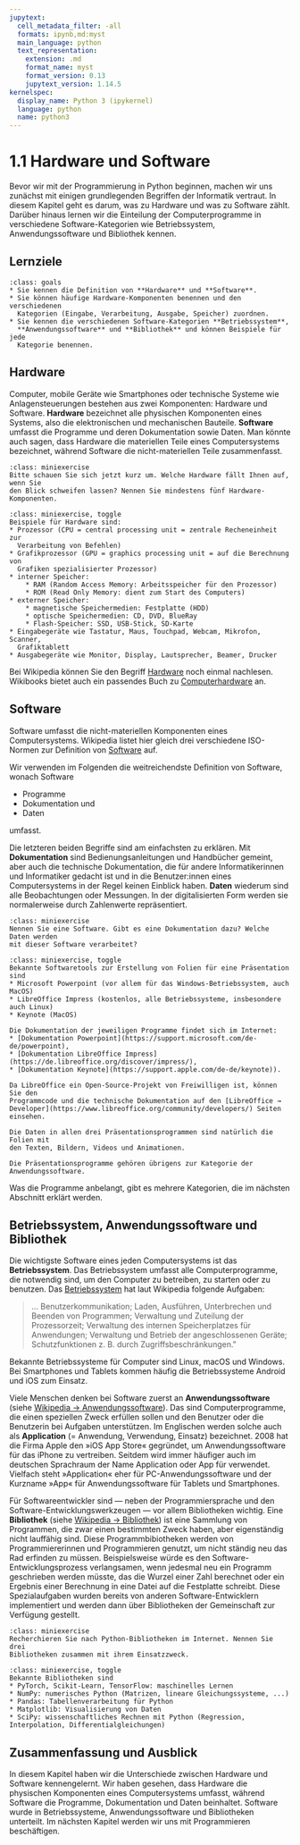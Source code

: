 ```yaml
---
jupytext:
  cell_metadata_filter: -all
  formats: ipynb,md:myst
  main_language: python
  text_representation:
    extension: .md
    format_name: myst
    format_version: 0.13
    jupytext_version: 1.14.5
kernelspec:
  display_name: Python 3 (ipykernel)
  language: python
  name: python3
---
```


# 1.1 Hardware und Software

Bevor wir mit der Programmierung in Python beginnen, machen wir uns zunächst mit
einigen grundlegenden Begriffen der Informatik vertraut. In diesem Kapitel geht
es darum, was zu Hardware und was zu Software zählt. Darüber hinaus lernen wir
die Einteilung der Computerprogramme in verschiedene Software-Kategorien wie
Betriebssystem, Anwendungssoftware und Bibliothek kennen.

## Lernziele

```{admonition} Lernziele
:class: goals
* Sie kennen die Definition von **Hardware** und **Software**. 
* Sie können häufige Hardware-Komponenten benennen und den verschiedenen
  Kategorien (Eingabe, Verarbeitung, Ausgabe, Speicher) zuordnen.
* Sie kennen die verschiedenen Software-Kategorien **Betriebssystem**,
  **Anwendungssoftware** und **Bibliothek** und können Beispiele für jede
  Kategorie benennen.
```

## Hardware

Computer, mobile Geräte wie Smartphones oder technische Systeme wie
Anlagensteuerungen bestehen aus zwei Komponenten: Hardware und Software.
**Hardware** bezeichnet alle physischen Komponenten eines Systems, also die
elektronischen und mechanischen Bauteile. **Software** umfasst die Programme und
deren Dokumentation sowie Daten. Man könnte auch sagen, dass Hardware die
materiellen Teile eines Computersystems bezeichnet, während Software die
nicht-materiellen Teile zusammenfasst.

```{admonition} Mini-Übung
:class: miniexercise
Bitte schauen Sie sich jetzt kurz um. Welche Hardware fällt Ihnen auf, wenn Sie
den Blick schweifen lassen? Nennen Sie mindestens fünf Hardware-Komponenten.
```

```{admonition} Lösung
:class: miniexercise, toggle
Beispiele für Hardware sind:
* Prozessor (CPU = central processing unit = zentrale Recheneinheit zur
  Verarbeitung von Befehlen)
* Grafikprozessor (GPU = graphics processing unit = auf die Berechnung von
  Grafiken spezialisierter Prozessor)
* interner Speicher: 
    * RAM (Random Access Memory: Arbeitsspeicher für den Prozessor)
    * ROM (Read Only Memory: dient zum Start des Computers)
* externer Speicher: 
    * magnetische Speichermedien: Festplatte (HDD)
    * optische Speichermedien: CD, DVD, BlueRay
    * Flash-Speicher: SSD, USB-Stick, SD-Karte 
* Eingabegeräte wie Tastatur, Maus, Touchpad, Webcam, Mikrofon, Scanner,
  Grafiktablett
* Ausgabegeräte wie Monitor, Display, Lautsprecher, Beamer, Drucker
```

Bei Wikipedia können Sie den Begriff
[Hardware](https://de.wikipedia.org/wiki/Hardware) noch einmal nachlesen.
Wikibooks bietet auch ein passendes Buch zu
[Computerhardware](https://de.wikibooks.org/wiki/Computerhardware) an.

## Software

Software umfasst die nicht-materiellen Komponenten eines Computersystems.
Wikipedia listet hier gleich drei verschiedene ISO-Normen zur Definition von
[Software](https://de.wikipedia.org/wiki/Software) auf.

Wir verwenden im Folgenden die weitreichendste Definition von Software, wonach
Software

* Programme
* Dokumentation und
* Daten

umfasst.

Die letzteren beiden Begriffe sind am einfachsten zu erklären. Mit
**Dokumentation** sind Bedienungsanleitungen und Handbücher gemeint, aber auch
die technische Dokumentation, die für andere Informatikerinnen und Informatiker
gedacht ist und in die Benutzer:innen eines Computersystems in der Regel keinen
Einblick haben. **Daten** wiederum sind alle Beobachtungen oder Messungen. In
der digitalisierten Form werden sie normalerweise durch Zahlenwerte
repräsentiert.

```{admonition} Mini-Übung
:class: miniexercise
Nennen Sie eine Software. Gibt es eine Dokumentation dazu? Welche Daten werden
mit dieser Software verarbeitet?
```

```{admonition} Lösung
:class: miniexercise, toggle
Bekannte Softwaretools zur Erstellung von Folien für eine Präsentation sind
* Microsoft Powerpoint (vor allem für das Windows-Betriebssystem, auch MacOS)
* LibreOffice Impress (kostenlos, alle Betriebssysteme, insbesondere auch Linux)
* Keynote (MacOS)

Die Dokumentation der jeweiligen Programme findet sich im Internet:
* [Dokumentation Powerpoint](https://support.microsoft.com/de-de/powerpoint), 
* [Dokumentation LibreOffice Impress](https://de.libreoffice.org/discover/impress/), 
* [Dokumentation Keynote](https://support.apple.com/de-de/keynote)). 

Da LibreOffice ein Open-Source-Projekt von Freiwilligen ist, können Sie den
Programmcode und die technische Dokumentation auf den [LibreOffice →
Developer](https://www.libreoffice.org/community/developers/) Seiten einsehen.

Die Daten in allen drei Präsentationsprogrammen sind natürlich die Folien mit
den Texten, Bildern, Videos und Animationen.

Die Präsentationsprogramme gehören übrigens zur Kategorie der
Anwendungssoftware.
```

Was die Programme anbelangt, gibt es mehrere Kategorien, die im nächsten
Abschnitt erklärt werden.

## Betriebssystem, Anwendungssoftware und Bibliothek

Die wichtigste Software eines jeden Computersystems ist das **Betriebssystem**.
Das Betriebssystem umfasst alle Computerprogramme, die notwendig sind, um den
Computer zu betreiben, zu starten oder zu benutzen. Das
[Betriebssystem](https://de.wikipedia.org/wiki/Betriebssystem) hat laut
Wikipedia folgende Aufgaben:

> ... Benutzerkommunikation; Laden, Ausführen, Unterbrechen und Beenden von
  Programmen; Verwaltung und Zuteilung der Prozessorzeit; Verwaltung des
  internen Speicherplatzes für Anwendungen; Verwaltung und Betrieb der
  angeschlossenen Geräte; Schutzfunktionen z. B. durch Zugriffsbeschränkungen."

Bekannte Betriebssysteme für Computer sind Linux, macOS und Windows. Bei
Smartphones und Tablets kommen häufig die Betriebssysteme Android und iOS zum
Einsatz.

Viele Menschen denken bei Software zuerst an **Anwendungssoftware** (siehe
[Wikipedia →
Anwendungssoftware](https://de.wikipedia.org/wiki/Anwendungssoftware)). Das sind
Computerprogramme, die einen speziellen Zweck erfüllen sollen und den Benutzer
oder die Benutzerin bei Aufgaben unterstützen. Im Englischen werden solche auch
als **Application** (= Anwendung, Verwendung, Einsatz) bezeichnet. 2008 hat die
Firma Apple den »iOS App Store« gegründet, um Anwendungssoftware für das iPhone
zu vertreiben. Seitdem wird immer häufiger auch im deutschen Sprachraum der Name
Application oder App für verwendet. Vielfach steht »Application« eher für
PC-Anwendungssoftware und der Kurzname »App« für Anwendungssoftware für Tablets
und Smartphones.  

Für Softwareentwickler sind — neben der Programmiersprache und den
Software-Entwicklungswerkzeugen — vor allem Bibliotheken wichtig. Eine
**Bibliothek** (siehe [Wikipedia →
Bibliothek](https://de.wikipedia.org/wiki/Programmbibliothek)) ist eine Sammlung
von Programmen, die zwar einen bestimmten Zweck haben, aber eigenständig nicht
lauffähig sind. Diese Programmbibiotheken werden von Programmiererinnen und
Programmieren genutzt, um nicht ständig neu das Rad erfinden zu müssen.
Beispielsweise würde es den Software-Entwicklungsprozess verlangsamen, wenn
jedesmal neu ein Programm geschrieben werden müsste, das die Wurzel einer Zahl
berechnet oder ein Ergebnis einer Berechnung in eine Datei auf die Festplatte
schreibt. Diese Spezialaufgaben wurden bereits von anderen Software-Entwicklern
implementiert und werden dann über Bibliotheken der Gemeinschaft zur Verfügung
gestellt.

```{admonition} Mini-Übung
:class: miniexercise
Recherchieren Sie nach Python-Bibliotheken im Internet. Nennen Sie drei
Bibliotheken zusammen mit ihrem Einsatzzweck.
```

```{admonition} Lösung
:class: miniexercise, toggle
Bekannte Bibliotheken sind
* PyTorch, Scikit-Learn, TensorFlow: maschinelles Lernen
* NumPy: numerisches Python (Matrizen, lineare Gleichungssysteme, ...)
* Pandas: Tabellenverarbeitung für Python
* Matplotlib: Visualisierung von Daten
* SciPy: wissenschaftliches Rechnen mit Python (Regression, Interpolation, Differentialgleichungen)
```

## Zusammenfassung und Ausblick

In diesem Kapitel haben wir die Unterschiede zwischen Hardware und Software
kennengelernt. Wir haben gesehen, dass Hardware die physischen Komponenten eines
Computersystems umfasst, während Software die Programme, Dokumentation und Daten
beinhaltet. Software wurde in Betriebssysteme, Anwendungssoftware und
Bibliotheken unterteilt. Im nächsten Kapitel werden wir uns mit Programmieren
beschäftigen.
